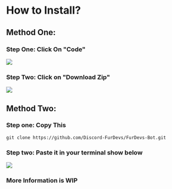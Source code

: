 # How to Install?

## Method One:

### Step One: Click On "Code"

<img src="https://i.imgur.com/39kiDhr.png">

### Step Two: Click on "Download Zip"

<img src="https://i.imgur.com/fTRqnqA.png">

## Method Two:

### Step one: Copy This

`git clone https://github.com/Discord-FurDevs/FurDevs-Bot.git`

### Step two: Paste it in your terminal show below

<img src="https://i.imgur.com/8pGJt3Y.png">


### More Information is WIP



